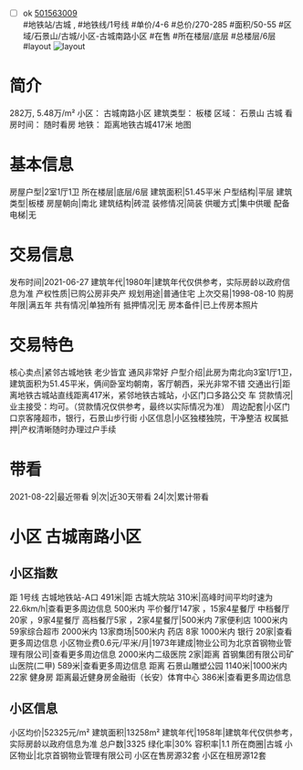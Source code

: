 - [ ] ok [501563009](https://bj.5i5j.com/ershoufang/501563009.html)  
 #地铁站/古城 ,  #地铁线/1号线
#单价/4-6 #总价/270-285 #面积/50-55   #区域/石景山/古城/小区-古城南路小区 #在售 #所在楼层/底层 #总楼层/6层 #layout 
![layout](http://image2a.5i5j.com/bdir/layout/723b600814af438a977cceccceb0a2e2.jpg_P5.jpg) 
# 简介 
 282万,  5.48万/m² 
小区： 古城南路小区
建筑类型： 板楼
区域： 石景山 古城
看房时间： 随时看房
地铁： 距离地铁古城417米 地图
# 基本信息 
 房屋户型|2室1厅1卫
所在楼层|底层/6层
建筑面积|51.45平米
户型结构|平层
建筑类型|板楼
房屋朝向|南北
建筑结构|砖混
装修情况|简装
供暖方式|集中供暖
配备电梯|无
# 交易信息 
 发布时间|2021-06-27
建筑年代|1980年|建筑年代仅供参考，实际房龄以政府信息为准
产权性质|已购公房非央产
规划用途|普通住宅
上次交易|1998-08-10
购房年限|满五年
共有情况|单独所有
抵押情况|无
房本备件|已上传房本照片
# 交易特色 
 核心卖点|紧邻古城地铁
老少皆宜
通风非常好
户型介绍|此房为南北向3室1厅1卫，建筑面积为51.45平米，俩间卧室均朝南，客厅朝西，采光非常不错
交通出行|距离地铁古城站直线距离417米，紧邻地铁古城站，小区门口多路公交 车
贷款情况|业主接受：均可。（贷款情况仅供参考，最终以实际情况为准）
周边配套|小区门口京客隆超市，银行，石景山步行街
小区信息|小区独楼独院，干净整洁
权属抵押|产权清晰随时办理过户手续
# 带看 
 2021-08-22|最近带看	 9|次|近30天带看	 24|次|累计带看
# 小区 古城南路小区
## 小区指数 
 距 1号线 古城地铁站-A口 491米|距 古城大院站 310米|高峰时间平均时速为22.6km/h|查看更多周边信息
500米内 平价餐厅147家 ，15家4星餐厅
中档餐厅20家 ，9家4星餐厅
高档餐厅5家 ，2家4星餐厅|500米内 7家便利店
1000米内 59家综合超市
2000米内 13家商场|500米内 药店 8家
1000米内 银行 20家|查看更多周边信息
小区物业费0.6元/平米/月|1973年建成|物业公司为北京首钢物业管理有限公司|查看更多周边信息
2000米内二级医院 2家|距离 首钢集团有限公司矿山医院(二甲)  589米|查看更多周边信息
距离 石景山雕塑公园 1140米|1000米内 22家 健身房
距离最近健身房金融街（长安）体育中心 386米|查看更多周边信息
## 小区信息 
 小区均价|52325元/m²
建筑面积|13258m²
建筑年代|1958年|建筑年代仅供参考，实际房龄以政府信息为准
总户数|3325
绿化率|30%
容积率|1.1
所在商圈|古城
小区物业|北京首钢物业管理有限公司
小区在售房源32套
小区在租房源12套

